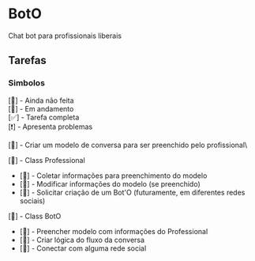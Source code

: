 # BotO
Chat bot para profissionais liberais

## Tarefas

### Simbolos
 [🔴] - Ainda não feita\
 [🔵] - Em andamento\
 [✅] - Tarefa completa\
 [❗] - Apresenta problemas

[🔴] - Criar um modelo de conversa para ser preenchido pelo profissional\

[🔵] - Class Professional
 - [🔴] - Coletar informações para preenchimento do modelo
 - [🔴] - Modificar informações do modelo (se preenchido)
 - [🔴] - Solicitar criação de um Bot'O (futuramente, em diferentes redes sociais)

[🔴] - Class BotO
 - [🔴] - Preencher modelo com informações do Professional
 - [🔴] - Criar lógica do fluxo da conversa 
 - [🔴] - Conectar com alguma rede social